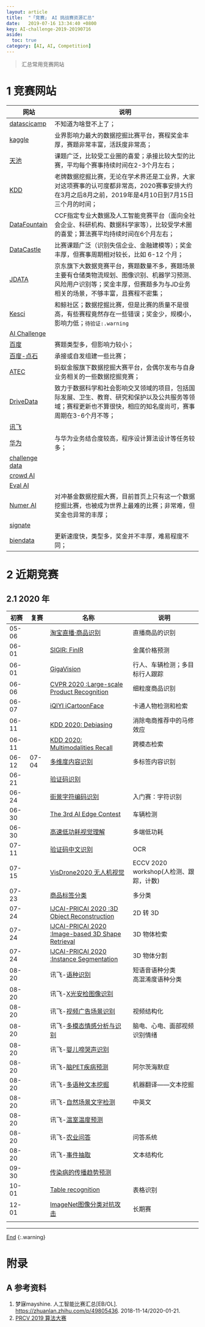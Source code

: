 ```yaml
---
layout: article
title:  "「竞赛」 AI 挑战赛资源汇总"
date:   2019-07-16 13:34:40 +0800
key: AI-challenge-2019-20190716
aside:
  toc: true
category: [AI, AI, Competition]
---
```

<span id='head'></span>
>汇总常用竞赛网站        

<!--more-->

# 1 竞赛网站

|  网站 | 说明 |
| --- | --- |
| [datascicamp](https://www.datascicamp.com/?sub=DM,CV,NLP,RL,SP) | 不知道为啥登不上了；      |
| [kaggle](https://www.kaggle.com/)    | 业界影响力最大的数据挖掘比赛平台，赛程奖金丰厚，赛题非常丰富，活跃度非常高；    |
| [天池](https://tianchi.aliyun.com/competition/gameList/activeList)    | 课题广泛，比较受工业圈的喜爱；承接比较大型的比赛，平均每个赛事持续时间在2-3个月左右；    |
| [KDD](https://www.kdd.org/kdd2019/kdd-cup)    | 老牌数据挖掘比赛，无论在学术界还是工业界，大家对这项赛事的认可度都非常高，2020赛事安排大约在3月之后8月之前，2019年是4月10日到7月15日三个月的时间；    |
| [DataFountain](https://www.datafountain.cn/)    | CCF指定专业大数据及人工智能竞赛平台（面向全社会企业、科研机构、数据科学家等），比较受学术圈的喜爱；算法赛平均持续时间在6个月左右；   |
| [DataCastle](https://www.dcjingsai.com/)    | 比赛课题广泛（识别失信企业、金融建模等）；奖金丰厚，但赛事周期相对较长，比如 6-12 个月；     |
| [JDATA](https://jdata.jd.com/html/list.html)    | 京东旗下大数据竞赛平台，赛题数量不多，赛题场景主要有仓储类物流规划、图像识别、机器学习预测、风险用户识别等；奖金丰厚，但赛题多为与JD业务相关的场景，不够丰富，且赛程不密集；    |
|[Kesci](https://www.kesci.com/home/competition)      | 和鲸社区；数据挖掘比赛，但是比赛的质量不是很高，有些赛程竟然存在一些错误；奖金少，规模小，影响力低；`待验证:.warning`     |
| [AI Challenge](https://challenger.ai/)    | |
| [百度](https://aistudio.baidu.com/aistudio/index)     | 赛题类型多，但影响力较小；    |
| [百度-点石](https://dianshi.bce.baidu.com/competition)    | 承接或自发组建一些比赛；   |
| [ATEC](https://dc.cloud.alipay.com/index#/compet/topics)    | 蚂蚁金服旗下数据挖掘大赛平台，会偶尔发布与自身业务相关的一些数据挖掘竞赛；    |
| [DriveData](https://www.drivendata.org/)    | 致力于数据科学和社会影响交叉领域的项目，包括国际发展、卫生、教育、研究和保护以及公共服务等领域；赛程更新也不算很快，相应的知名度尚可，赛事周期在3-6个月不等；     |
| [讯飞](http://challenge.xfyun.cn/2019/)     | |
| [华为](https://developer.huawei.com/consumer/cn/activity/digixActivity/digixHome)    | 与华为业务结合度较高，程序设计算法设计等任务较多；    |
| [challenge data](https://challengedata.ens.fr/)    | |
| [crowd AI](https://www.crowdai.org/)    | |
| [Eval AI](https://evalai.cloudcv.org/)  ||
| [Numer AI](https://numer.ai/homepage/)    | 对冲基金数据挖掘大赛，目前首页上只有这一个数据挖掘比赛，也被成为世界上最难的比赛；非常难，但奖金也异常的丰厚；    |
| [signate](https://signate.jp/competitions)    ||
| [biendata](https://biendata.com/)    | 更新速度快，类型多，奖金并不丰厚，难易程度不同；    |

# 2 近期竞赛

## 2.1 2020 年

| 初赛 | 复赛 | 名称 | 说明 |
| --- | --- | --- | --- |
| 05-06 |  | [淘宝直播·商品识别](https://tianchi.aliyun.com/competition/entrance/231772/introduction?spm=5176.12281949.1003.12.493e2448VZDApS) | 直播商品的识别  |
| 06-01 |  | [SIGIR: FinIR](https://biendata.com/competition/finir/) | 金属价格预测 |
| 06-01 |  | [GigaVision](https://biendata.com/competition/gigavision/) | 行人、车辆检测；多目标行人跟踪 |
| 06-06 |  | [CVPR 2020 :Large-scale Product Recognition](https://tianchi.aliyun.com/competition/entrance/231780/introduction?spm=5176.12281949.1003.10.493e2448VZDApS) | 细粒度商品识别 |
| 06-07 |  | [iQIYI iCartoonFace](http://challenge.ai.iqiyi.com/detail?raceId=5def71b4e9fcf68aef76a75e) | 卡通人物检测和检索 |
| 06-11 |  | [KDD 2020: Debiasing](https://tianchi.aliyun.com/competition/entrance/231785/introduction?spm=5176.12281949.1003.6.493e2448VZDApS) | 消除电商推荐中的马修效应 |
| 06-11 |  | [KDD 2020: Multimodalities Recall](https://tianchi.aliyun.com/competition/entrance/231786/introduction?spm=5176.12281949.1003.5.493e2448VZDApS) | 跨模态检索 |
| 06-12 | 07-04 | [多维度内容识别](https://god.yanxishe.com/62?from=article) | 多标签内容识别 |
| 06-21 |  | [验证码识别](https://god.yanxishe.com/66) |  |
| 06-24 |  | [街景字符编码识别](https://tianchi.aliyun.com/competition/entrance/531795/introduction?spm=5176.12281949.1003.1.493e2448VZDApS) | 入门赛：字符识别 |
| 06-30 |  | [The 3rd AI Edge Contest](https://signate.jp/competitions/256) | 车辆检测 |
| 06-30 |  | [高速低功耗视觉理解](http://hislopvision.aitestunion.com/) | 多端低功耗 |
| 07-11 |  | [验证码中文识别](https://god.yanxishe.com/71) | OCR |
| 07-15 |  | [VisDrone2020 无人机视觉](http://aiskyeye.com/) | ECCV 2020 workshop(人检测、跟踪，计数) |
| 07-23 |  | [商品标签分类](https://god.yanxishe.com/74) | 多分类 |
| 07-24 |  | [IJCAI-PRICAI 2020 :3D Object Reconstruction](https://tianchi.aliyun.com/competition/entrance/231788/introduction?spm=5176.12281949.1003.9.493e2448VZDApS) | 2D 转 3D |
| 07-24 |  | [IJCAI-PRICAI 2020 :Image-based 3D Shape Retrieval](https://tianchi.aliyun.com/competition/entrance/231789/introduction?spm=5176.12281949.1003.8.493e2448VZDApS) | 3D 物体检索 |
| 07-24 |  | [IJCAI-PRICAI 2020 :Instance Segmentation](https://tianchi.aliyun.com/competition/entrance/231787/introduction?spm=5176.12281949.1003.7.493e2448VZDApS) | 3D 物体分割 |
| 08-20 |  | 讯飞-[语种识别](http://challenge.xfyun.cn/topic/info?type=multilingual) | 短语音语种分类<br>高混淆度语种分类 |
| 08-20 |  | 讯飞-[X光安检图像识别](http://challenge.xfyun.cn/topic/info?type=Xray) |  |
| 08-20 |  | 讯飞-[视频广告场景识别](http://challenge.xfyun.cn/topic/info?type=Ad) | 视频结构化 |
| 08-20 |  | 讯飞-[多模态情感分析与识别](http://challenge.xfyun.cn/topic/info?type=emotion) | 脑电、心电、面部视频识别情绪 |
| 08-20 |  | 讯飞-[婴儿啼哭声识别](http://challenge.xfyun.cn/topic/info?type=baby-crying) |  |
| 08-20 |  | 讯飞-[脑PET疾病预测](http://challenge.xfyun.cn/topic/info?type=PET) | 阿尔茨海默症 |
| 08-20 |  | 讯飞-[多语种文本挖掘](http://challenge.xfyun.cn/topic/info?type=text-mining) | 机器翻译——文本挖掘 |
| 08-20 |  | 讯飞-[自然场景文字检测](http://challenge.xfyun.cn/topic/info?type=text-detect) | 中英文 |
| 08-20 |  | 讯飞-[温室温度预测](http://challenge.xfyun.cn/topic/info?type=temperature) |  |
| 08-20 |  | 讯飞-[农业问答](http://challenge.xfyun.cn/topic/info?type=agriculture) | 问答系统 |
| 08-20 |  | 讯飞-[事件抽取](http://challenge.xfyun.cn/topic/info?type=hotspot) | 文本结构化 |
| 09-30 |  | [传染病的传播趋势预测](https://aistudio.baidu.com/aistudio/competition/detail/36) |  |
| 10-01 |  | [Table recognition](https://evalai.cloudcv.org/web/challenges/challenge-page/608/overview) | 表格识别 |
| 12-01 |  | [ImageNet图像分类对抗攻击](https://tianchi.aliyun.com/competition/entrance/231761/introduction?spm=5176.12281949.1003.15.493e2448VZDApS) | 长期赛 |
|  |  |  |  |


-------------------  
[End](#head)
{:.warning}  


# 附录
## A 参考资料
1. 梦寐mayshine. 人工智能比赛汇总[EB/OL]. <https://zhuanlan.zhihu.com/p/49805436>. 2018-11-14/2020-01-21.    
1. [PRCV 2019 算法大赛](https://chuansongme.com/n/3036362352034)     
